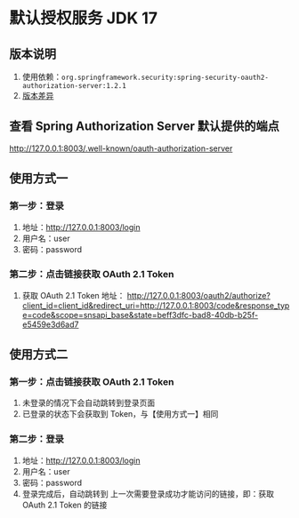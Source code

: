 # 默认授权服务 JDK 17

## 版本说明

1. 使用依赖：`org.springframework.security:spring-security-oauth2-authorization-server:1.2.1`
2. [版本差异](../README.md)

## 查看 Spring Authorization Server 默认提供的端点

http://127.0.0.1:8003/.well-known/oauth-authorization-server

## 使用方式一

### 第一步：登录

1. 地址：http://127.0.0.1:8003/login
2. 用户名：user
3. 密码：password

### 第二步：点击链接获取 OAuth 2.1 Token

1. 获取 OAuth 2.1 Token 地址：
   http://127.0.0.1:8003/oauth2/authorize?client_id=client_id&redirect_uri=http://127.0.0.1:8003/code&response_type=code&scope=snsapi_base&state=beff3dfc-bad8-40db-b25f-e5459e3d6ad7

## 使用方式二

### 第一步：点击链接获取 OAuth 2.1 Token

1. 未登录的情况下会自动跳转到登录页面
2. 已登录的状态下会获取到 Token，与【使用方式一】相同

### 第二步：登录

1. 地址：http://127.0.0.1:8003/login
2. 用户名：user
3. 密码：password
4. 登录完成后，自动跳转到 上一次需要登录成功才能访问的链接，即：获取 OAuth 2.1 Token 的链接
